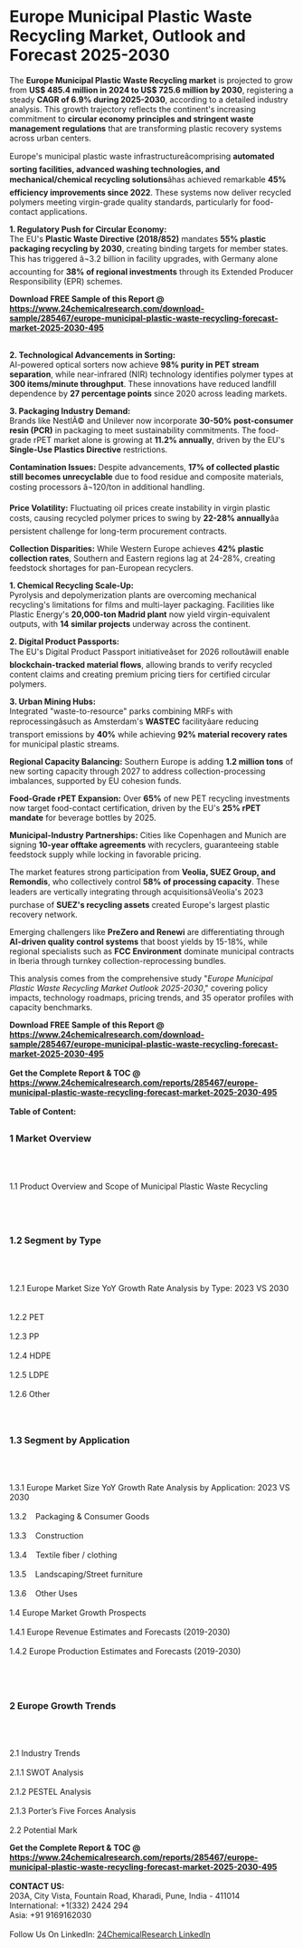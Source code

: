 <h1>Europe Municipal Plastic Waste Recycling Market, Outlook and Forecast 2025-2030</h1><p>The <strong>Europe Municipal Plastic Waste Recycling market</strong> is projected to grow from <strong>US$ 485.4 million in 2024 to US$ 725.6 million by 2030</strong>, registering a steady <strong>CAGR of 6.9% during 2025-2030</strong>, according to a detailed industry analysis. This growth trajectory reflects the continent's increasing commitment to <strong>circular economy principles and stringent waste management regulations</strong> that are transforming plastic recovery systems across urban centers.</p><p>Europe's municipal plastic waste infrastructureâcomprising <strong>automated sorting facilities, advanced washing technologies, and mechanical/chemical recycling solutions</strong>âhas achieved remarkable <strong>45% efficiency improvements since 2022</strong>. These systems now deliver recycled polymers meeting virgin-grade quality standards, particularly for food-contact applications.</p><p><strong>1. Regulatory Push for Circular Economy:</strong><br>
The EU's <strong>Plastic Waste Directive (2018/852)</strong> mandates <strong>55% plastic packaging recycling by 2030</strong>, creating binding targets for member states. This has triggered â¬3.2 billion in facility upgrades, with Germany alone accounting for <strong>38% of regional investments</strong> through its Extended Producer Responsibility (EPR) schemes.</p><div><b>Download FREE Sample of this Report @ 
            <a href="https://www.24chemicalresearch.com/download-sample/285467/europe-municipal-plastic-waste-recycling-forecast-market-2025-2030-495">
            https://www.24chemicalresearch.com/download-sample/285467/europe-municipal-plastic-waste-recycling-forecast-market-2025-2030-495</a></b></div><br><p><strong>2. Technological Advancements in Sorting:</strong><br>
AI-powered optical sorters now achieve <strong>98% purity in PET stream separation</strong>, while near-infrared (NIR) technology identifies polymer types at <strong>300 items/minute throughput</strong>. These innovations have reduced landfill dependence by <strong>27 percentage points</strong> since 2020 across leading markets.</p><p><strong>3. Packaging Industry Demand:</strong><br>
Brands like NestlÃ© and Unilever now incorporate <strong>30-50% post-consumer resin (PCR)</strong> in packaging to meet sustainability commitments. The food-grade rPET market alone is growing at <strong>11.2% annually</strong>, driven by the EU's <strong>Single-Use Plastics Directive</strong> restrictions.</p><p><strong>Contamination Issues:</strong> Despite advancements, <strong>17% of collected plastic still becomes unrecyclable</strong> due to food residue and composite materials, costing processors â¬120/ton in additional handling.</p><p><strong>Price Volatility:</strong> Fluctuating oil prices create instability in virgin plastic costs, causing recycled polymer prices to swing by <strong>22-28% annually</strong>âa persistent challenge for long-term procurement contracts.</p><p><strong>Collection Disparities:</strong> While Western Europe achieves <strong>42% plastic collection rates</strong>, Southern and Eastern regions lag at 24-28%, creating feedstock shortages for pan-European recyclers.</p><p><strong>1. Chemical Recycling Scale-Up:</strong><br>
Pyrolysis and depolymerization plants are overcoming mechanical recycling's limitations for films and multi-layer packaging. Facilities like Plastic Energy's <strong>20,000-ton Madrid plant</strong> now yield virgin-equivalent outputs, with <strong>14 similar projects</strong> underway across the continent.</p><p><strong>2. Digital Product Passports:</strong><br>
The EU's Digital Product Passport initiativeâset for 2026 rolloutâwill enable <strong>blockchain-tracked material flows</strong>, allowing brands to verify recycled content claims and creating premium pricing tiers for certified circular polymers.</p><p><strong>3. Urban Mining Hubs:</strong><br>
Integrated "waste-to-resource" parks combining MRFs with reprocessingâsuch as Amsterdam's <strong>WASTEC</strong> facilityâare reducing transport emissions by <strong>40%</strong> while achieving <strong>92% material recovery rates</strong> for municipal plastic streams.</p><p><strong>Regional Capacity Balancing:</strong> Southern Europe is adding <strong>1.2 million tons</strong> of new sorting capacity through 2027 to address collection-processing imbalances, supported by EU cohesion funds.</p><p><strong>Food-Grade rPET Expansion:</strong> Over <strong>65%</strong> of new PET recycling investments now target food-contact certification, driven by the EU's <strong>25% rPET mandate</strong> for beverage bottles by 2025.</p><p><strong>Municipal-Industry Partnerships:</strong> Cities like Copenhagen and Munich are signing <strong>10-year offtake agreements</strong> with recyclers, guaranteeing stable feedstock supply while locking in favorable pricing.</p><p>The market features strong participation from <strong>Veolia, SUEZ Group, and Remondis</strong>, who collectively control <strong>58% of processing capacity</strong>. These leaders are vertically integrating through acquisitionsâVeolia's 2023 purchase of <strong>SUEZ's recycling assets</strong> created Europe's largest plastic recovery network.</p><p>Emerging challengers like <strong>PreZero and Renewi</strong> are differentiating through <strong>AI-driven quality control systems</strong> that boost yields by 15-18%, while regional specialists such as <strong>FCC Environment</strong> dominate municipal contracts in Iberia through turnkey collection-reprocessing bundles.</p><p>This analysis comes from the comprehensive study "<em>Europe Municipal Plastic Waste Recycling Market Outlook 2025-2030</em>," covering policy impacts, technology roadmaps, pricing trends, and 35 operator profiles with capacity benchmarks.</p><div><b>Download FREE Sample of this Report @ 
            <a href="https://www.24chemicalresearch.com/download-sample/285467/europe-municipal-plastic-waste-recycling-forecast-market-2025-2030-495">
            https://www.24chemicalresearch.com/download-sample/285467/europe-municipal-plastic-waste-recycling-forecast-market-2025-2030-495</a></b></div><br><div><b>Get the Complete Report & TOC @ 
            <a href="https://www.24chemicalresearch.com/reports/285467/europe-municipal-plastic-waste-recycling-forecast-market-2025-2030-495">
            https://www.24chemicalresearch.com/reports/285467/europe-municipal-plastic-waste-recycling-forecast-market-2025-2030-495</a></b></div><br>
            <b>Table of Content:</b><p><h2><span style="font-size:16px"><strong>1 Market Overview&nbsp;&nbsp; &nbsp;</strong></span></h2><br />
<br />
<p>1.1 Product Overview and Scope of Municipal Plastic Waste Recycling&nbsp;</p><br />
<br />
<h2><strong><span style="font-size:16px">1.2 Segment by Type&nbsp;&nbsp; &nbsp;</span></strong></h2><br />
<br />
<p>1.2.1 Europe Market Size YoY Growth Rate Analysis by Type: 2023 VS 2030&nbsp;&nbsp; &nbsp;<br /><br />
1.2.2 PET&nbsp;&nbsp; &nbsp;<br /><br />
1.2.3 PP<br /><br />
1.2.4 HDPE<br /><br />
1.2.5 LDPE<br /><br />
1.2.6 Other<br /><br />
<br />
<h2><span style="font-size:16px"><strong>1.3 Segment by Application&nbsp;&nbsp;</strong></span></h2><br />
<br />
<p>1.3.1 Europe Market Size YoY Growth Rate Analysis by Application: 2023 VS 2030&nbsp;&nbsp; &nbsp;<br /><br />
1.3.2&nbsp;&nbsp; &nbsp;Packaging & Consumer Goods<br /><br />
1.3.3&nbsp;&nbsp; &nbsp;Construction<br /><br />
1.3.4&nbsp;&nbsp; &nbsp;Textile fiber / clothing<br /><br />
1.3.5&nbsp;&nbsp; &nbsp;Landscaping/Street furniture<br /><br />
1.3.6&nbsp;&nbsp; &nbsp;Other Uses<br /><br />
1.4 Europe Market Growth Prospects&nbsp;&nbsp; &nbsp;<br /><br />
1.4.1 Europe Revenue Estimates and Forecasts (2019-2030)&nbsp;&nbsp; &nbsp;<br /><br />
1.4.2 Europe Production Estimates and Forecasts (2019-2030)&nbsp;&nbsp;</p><br />
<br />
<h2><span style="font-size:16px"><strong>2 Europe Growth Trends&nbsp;&nbsp; &nbsp;</strong></span></h2><br />
<br />
<p>2.1 Industry Trends&nbsp;&nbsp; &nbsp;<br /><br />
2.1.1 SWOT Analysis&nbsp;&nbsp; &nbsp;<br /><br />
2.1.2 PESTEL Analysis&nbsp;&nbsp; &nbsp;<br /><br />
2.1.3 Porter&rsquo;s Five Forces Analysis&nbsp;&nbsp; &nbsp;<br /><br />
2.2 Potential Mark</p><div><b>Get the Complete Report & TOC @ 
            <a href="https://www.24chemicalresearch.com/reports/285467/europe-municipal-plastic-waste-recycling-forecast-market-2025-2030-495">
            https://www.24chemicalresearch.com/reports/285467/europe-municipal-plastic-waste-recycling-forecast-market-2025-2030-495</a></b></div><br><b>CONTACT US:</b><br>
            203A, City Vista, Fountain Road, Kharadi, Pune, India - 411014<br>
            International: +1(332) 2424 294<br>
            Asia: +91 9169162030 <br><br>
            Follow Us On LinkedIn: <a href="https://www.linkedin.com/company/24chemicalresearch/">24ChemicalResearch LinkedIn</a>